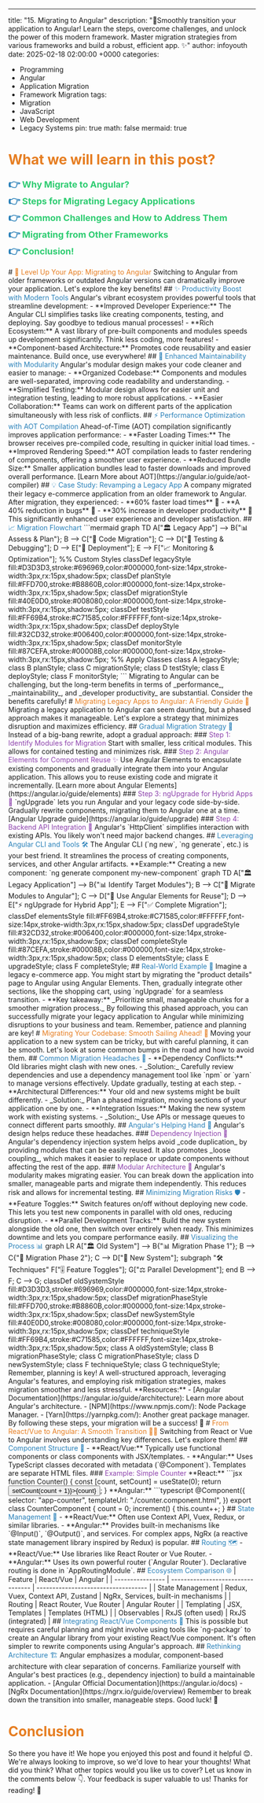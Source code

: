 ---
title: "15. Migrating to Angular"
description: "🚀Smoothly transition your application to Angular!  Learn the steps, overcome challenges, and unlock the power of this modern framework.  Master migration strategies from various frameworks and build a robust, efficient app. ✨"
author: infoyouth
date: 2025-02-18 02:00:00 +0000
categories:
  - Programming
  - Angular
  - Application Migration
  - Framework Migration
tags:
  - Migration
  - JavaScript
  - Web Development
  - Legacy Systems
pin: true
math: false
mermaid: true

# <span style="color:#e67e22;">What we will learn in this post?</span>
<ul style='list-style-type: none; padding-left: 0;'>
<li><span style='color: #2980b9; font-size: 20px; font-weight: bold;'>👉</span> <span style='color: #2ecc71; font-size: 18px; font-weight: bold;'>Why Migrate to Angular?</span></li>
<li><span style='color: #2980b9; font-size: 20px; font-weight: bold;'>👉</span> <span style='color: #2ecc71; font-size: 18px; font-weight: bold;'>Steps for Migrating Legacy Applications</span></li>
<li><span style='color: #2980b9; font-size: 20px; font-weight: bold;'>👉</span> <span style='color: #2ecc71; font-size: 18px; font-weight: bold;'>Common Challenges and How to Address Them</span></li>
<li><span style='color: #2980b9; font-size: 20px; font-weight: bold;'>👉</span> <span style='color: #2ecc71; font-size: 18px; font-weight: bold;'>Migrating from Other Frameworks</span></li>
<li><span style='color: #2980b9; font-size: 20px; font-weight: bold;'>👉</span> <span style='color: #2ecc71; font-size: 18px; font-weight: bold;'>Conclusion!</span></li>
</ul>
# <span style="color:#e67e22">🚀 Level Up Your App: Migrating to Angular</span>
Switching to Angular from older frameworks or outdated Angular versions can dramatically improve your application. Let's explore the key benefits!
## <span style="color:#2980b9">✨ Productivity Boost with Modern Tools</span>
Angular's vibrant ecosystem provides powerful tools that streamline development:
- **Improved Developer Experience:** The Angular CLI simplifies tasks like creating components, testing, and deploying. Say goodbye to tedious manual processes!
- **Rich Ecosystem:** A vast library of pre-built components and modules speeds up development significantly. Think less coding, more features!
- **Component-based Architecture:** Promotes code reusability and easier maintenance. Build once, use everywhere!
## <span style="color:#2980b9">🧱 Enhanced Maintainability with Modularity</span>
Angular's modular design makes your code cleaner and easier to manage:
- **Organized Codebase:** Components and modules are well-separated, improving code readability and understanding.
- **Simplified Testing:** Modular design allows for easier unit and integration testing, leading to more robust applications.
- **Easier Collaboration:** Teams can work on different parts of the application simultaneously with less risk of conflicts.
## <span style="color:#2980b9">⚡️ Performance Optimization with AOT Compilation</span>
Ahead-of-Time (AOT) compilation significantly improves application performance:
- **Faster Loading Times:** The browser receives pre-compiled code, resulting in quicker initial load times.
- **Improved Rendering Speed:** AOT compilation leads to faster rendering of components, offering a smoother user experience.
- **Reduced Bundle Size:** Smaller application bundles lead to faster downloads and improved overall performance. [Learn More about AOT](https://angular.io/guide/aot-compiler)
## <span style="color:#2980b9">💡 Case Study: Revamping a Legacy App</span>
A company migrated their legacy e-commerce application from an older framework to Angular. After migration, they experienced:
- **60% faster load times** 🎉
- **A 40% reduction in bugs** 🐞
- **30% increase in developer productivity** 💪
This significantly enhanced user experience and developer satisfaction.
## <span style="color:#2980b9">📈 Migration Flowchart</span>
```mermaid
  graph TD
    A["🏛️ Legacy App"] --> B{"📊 Assess & Plan"};
    B --> C["🔄 Code Migration"];
    C --> D["🧪 Testing & Debugging"];
    D --> E["🚀 Deployment"];
    E --> F["📈 Monitoring & Optimization"];
    %% Custom Styles
    classDef legacyStyle fill:#D3D3D3,stroke:#696969,color:#000000,font-size:14px,stroke-width:3px,rx:15px,shadow:5px;
    classDef planStyle fill:#FFD700,stroke:#B8860B,color:#000000,font-size:14px,stroke-width:3px,rx:15px,shadow:5px;
    classDef migrationStyle fill:#40E0D0,stroke:#008080,color:#000000,font-size:14px,stroke-width:3px,rx:15px,shadow:5px;
    classDef testStyle fill:#FF69B4,stroke:#C71585,color:#FFFFFF,font-size:14px,stroke-width:3px,rx:15px,shadow:5px;
    classDef deployStyle fill:#32CD32,stroke:#006400,color:#000000,font-size:14px,stroke-width:3px,rx:15px,shadow:5px;
    classDef monitorStyle fill:#87CEFA,stroke:#00008B,color:#000000,font-size:14px,stroke-width:3px,rx:15px,shadow:5px;
    %% Apply Classes
    class A legacyStyle;
    class B planStyle;
    class C migrationStyle;
    class D testStyle;
    class E deployStyle;
    class F monitorStyle;
```
Migrating to Angular can be challenging, but the long-term benefits in terms of _performance_, _maintainability_, and _developer productivity_ are substantial. Consider the benefits carefully!
# <span style="color:#e67e22">Migrating Legacy Apps to Angular: A Friendly Guide 🚀</span>
Migrating a legacy application to Angular can seem daunting, but a phased approach makes it manageable. Let's explore a strategy that minimizes disruption and maximizes efficiency.
## <span style="color:#2980b9">Gradual Migration Strategy 🌱</span>
Instead of a big-bang rewrite, adopt a gradual approach:
### <span style="color:#8e44ad">Step 1: Identify Modules for Migration</span>
Start with smaller, less critical modules. This allows for contained testing and minimizes risk.
### <span style="color:#8e44ad">Step 2: Angular Elements for Component Reuse ✨</span>
Use Angular Elements to encapsulate existing components and gradually integrate them into your Angular application. This allows you to reuse existing code and migrate it incrementally. [Learn more about Angular Elements](https://angular.io/guide/elements)
### <span style="color:#8e44ad">Step 3: ngUpgrade for Hybrid Apps 🤝</span>
`ngUpgrade` lets you run Angular and your legacy code side-by-side. Gradually rewrite components, migrating them to Angular one at a time. [Angular Upgrade guide](https://angular.io/guide/upgrade)
### <span style="color:#8e44ad">Step 4: Backend API Integration 🔗</span>
Angular's `HttpClient` simplifies interaction with existing APIs. You likely won't need major backend changes.
## <span style="color:#2980b9">Leveraging Angular CLI and Tools 🛠️</span>
The Angular CLI (`ng new`, `ng generate`, etc.) is your best friend. It streamlines the process of creating components, services, and other Angular artifacts.
**Example:** Creating a new component: `ng generate component my-new-component`
graph TD
    A["🏛️ Legacy Application"] --> B{"📊 Identify Target Modules"};
    B --> C["🔄 Migrate Modules to Angular"];
    C --> D["🧩 Use Angular Elements for Reuse"];
    D --> E["⚡ ngUpgrade for Hybrid App"];
    E --> F["✅ Complete Migration"];
    classDef elementsStyle fill:#FF69B4,stroke:#C71585,color:#FFFFFF,font-size:14px,stroke-width:3px,rx:15px,shadow:5px;
    classDef upgradeStyle fill:#32CD32,stroke:#006400,color:#000000,font-size:14px,stroke-width:3px,rx:15px,shadow:5px;
    classDef completeStyle fill:#87CEFA,stroke:#00008B,color:#000000,font-size:14px,stroke-width:3px,rx:15px,shadow:5px;
    class D elementsStyle;
    class E upgradeStyle;
    class F completeStyle;
## <span style="color:#2980b9">Real-World Example 🏢</span>
Imagine a legacy e-commerce app. You might start by migrating the "product details" page to Angular using Angular Elements. Then, gradually integrate other sections, like the shopping cart, using `ngUpgrade` for a seamless transition.
- **Key takeaway:** _Prioritize small, manageable chunks for a smoother migration process._
By following this phased approach, you can successfully migrate your legacy application to Angular while minimizing disruptions to your business and team. Remember, patience and planning are key!
# <span style="color:#e67e22">Migrating Your Codebase: Smooth Sailing Ahead! 🚢</span>
Moving your application to a new system can be tricky, but with careful planning, it can be smooth. Let's look at some common bumps in the road and how to avoid them.
## <span style="color:#2980b9">Common Migration Headaches 🤕</span>
- **Dependency Conflicts:** Old libraries might clash with new ones.
  - _Solution:_ Carefully review dependencies and use a dependency management tool like `npm` or `yarn` to manage versions effectively. Update gradually, testing at each step.
- **Architectural Differences:** Your old and new systems might be built differently.
  - _Solution:_ Plan a phased migration, moving sections of your application one by one.
- **Integration Issues:** Making the new system work with existing systems.
  - _Solution:_ Use APIs or message queues to connect different parts smoothly.
## <span style="color:#2980b9">Angular's Helping Hand 🙌</span>
Angular's design helps reduce these headaches.
### <span style="color:#8e44ad">Dependency Injection 💪</span>
Angular's dependency injection system helps avoid _code duplication_ by providing modules that can be easily reused. It also promotes _loose coupling_, which makes it easier to replace or update components without affecting the rest of the app.
### <span style="color:#8e44ad">Modular Architecture 🧱</span>
Angular's modularity makes migrating easier. You can break down the application into smaller, manageable parts and migrate them independently. This reduces risk and allows for incremental testing.
## <span style="color:#2980b9">Minimizing Migration Risks 🛡️</span>
- **Feature Toggles:** Switch features on/off without deploying new code. This lets you test new components in parallel with old ones, reducing disruption.
- **Parallel Development Tracks:** Build the new system alongside the old one, then switch over entirely when ready. This minimizes downtime and lets you compare performance easily.
## <span style="color:#2980b9">Visualizing the Process 📊</span>
graph LR
    A["🏛️ Old System"] --> B{"📊 Migration Phase 1"};
    B --> C{"🔄 Migration Phase 2"};
    C --> D["🚀 New System"];
    subgraph "🛠️ Techniques"
        F["🎚️ Feature Toggles"];
        G["⚖️ Parallel Development"];
    end
    B --> F;
    C --> G;
    classDef oldSystemStyle fill:#D3D3D3,stroke:#696969,color:#000000,font-size:14px,stroke-width:3px,rx:15px,shadow:5px;
    classDef migrationPhaseStyle fill:#FFD700,stroke:#B8860B,color:#000000,font-size:14px,stroke-width:3px,rx:15px,shadow:5px;
    classDef newSystemStyle fill:#40E0D0,stroke:#008080,color:#000000,font-size:14px,stroke-width:3px,rx:15px,shadow:5px;
    classDef techniqueStyle fill:#FF69B4,stroke:#C71585,color:#FFFFFF,font-size:14px,stroke-width:3px,rx:15px,shadow:5px;
    class A oldSystemStyle;
    class B migrationPhaseStyle;
    class C migrationPhaseStyle;
    class D newSystemStyle;
    class F techniqueStyle;
    class G techniqueStyle;
Remember, planning is key! A well-structured approach, leveraging Angular's features, and employing risk mitigation strategies, makes migration smoother and less stressful.
**Resources:**
- [Angular Documentation](https://angular.io/guide/architecture): Learn more about Angular's architecture.
- [NPM](https://www.npmjs.com/): Node Package Manager.
- [Yarn](https://yarnpkg.com/): Another great package manager.
By following these steps, your migration will be a success! 🎉
# <span style="color:#e67e22">From React/Vue to Angular: A Smooth Transition 🧑‍💻</span>
Switching from React or Vue to Angular involves understanding key differences. Let's explore them!
## <span style="color:#2980b9">Component Structure 🧱</span>
- **React/Vue:** Typically use functional components or class components with JSX/templates.
- **Angular:** Uses TypeScript classes decorated with metadata (`@Component`). Templates are separate HTML files.
### <span style="color:#8e44ad">Example: Simple Counter</span>
**React:**
```jsx
function Counter() {
  const [count, setCount] = useState(0);
  return <button onClick={() => setCount(count + 1)}>{count}</button>;
}
**Angular:**
```typescript
@Component({
  selector: "app-counter",
  templateUrl: "./counter.component.html",
})
export class CounterComponent {
  count = 0;
  increment() {
    this.count++;
  }
## <span style="color:#2980b9">State Management 🧠</span>
- **React/Vue:** Often use Context API, Vuex, Redux, or similar libraries.
- **Angular:** Provides built-in mechanisms like `@Input()`, `@Output()`, and services. For complex apps, NgRx (a reactive state management library inspired by Redux) is popular.
## <span style="color:#2980b9">Routing 🗺️</span>
- **React/Vue:** Use libraries like React Router or Vue Router.
- **Angular:** Uses its own powerful router (`Angular Router`). Declarative routing is done in `AppRoutingModule`.
## <span style="color:#2980b9">Ecosystem Comparison 🌐</span>
| Feature          | React/Vue                         | Angular                             |
| ---------------- | --------------------------------- | ----------------------------------- |
| State Management | Redux, Vuex, Context API, Zustand | NgRx, Services, built-in mechanisms |
| Routing          | React Router, Vue Router          | Angular Router                      |
| Templating       | JSX, Templates                    | Templates (HTML)                    |
| Observables      | RxJS (often used)                 | RxJS (integrated)                   |
## <span style="color:#2980b9">Integrating React/Vue Components 🤔</span>
This is possible but requires careful planning and might involve using tools like `ng-packagr` to create an Angular library from your existing React/Vue component. It's often simpler to rewrite components using Angular's approach.
## <span style="color:#2980b9">Rethinking Architecture 🏗️</span>
Angular emphasizes a modular, component-based architecture with clear separation of concerns. Familiarize yourself with Angular's best practices (e.g., dependency injection) to build a maintainable application.
- [Angular Official Documentation](https://angular.io/docs)
- [NgRx Documentation](https://ngrx.io/guide/overview)
Remember to break down the transition into smaller, manageable steps. Good luck! 🎉
<h1><span style='color:#e67e22'>Conclusion</span></h1>
So there you have it! We hope you enjoyed this post and found it helpful 😊. We're always looking to improve, so we'd love to hear your thoughts! What did you think? What other topics would you like us to cover? Let us know in the comments below 👇. Your feedback is super valuable to us! Thanks for reading! 🤗
